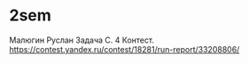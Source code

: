 # 2sem
Малюгин Руслан Задача C. 4 Контест. https://contest.yandex.ru/contest/18281/run-report/33208806/
